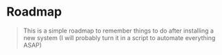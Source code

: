 # Roadmap

> This is a simple roadmap to remember things to do after installing a new system (I will probably turn it in a script to automate everything ASAP)
